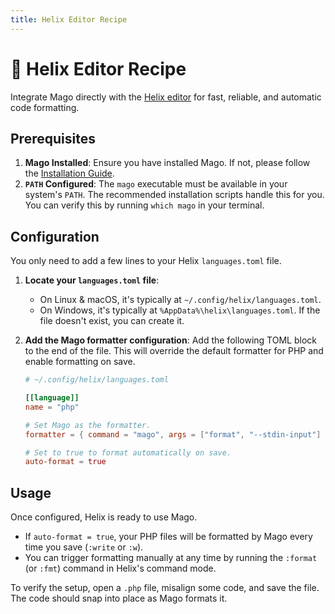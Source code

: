 ```yaml
---
title: Helix Editor Recipe
---
```


# 🧩 Helix Editor Recipe

Integrate Mago directly with the [Helix editor](https://helix-editor.com/) for fast, reliable, and automatic code formatting.

## Prerequisites

1.  **Mago Installed**: Ensure you have installed Mago. If not, please follow the [Installation Guide](./../guide/installation.md).
2.  **`PATH` Configured**: The `mago` executable must be available in your system's `PATH`. The recommended installation scripts handle this for you. You can verify this by running `which mago` in your terminal.

## Configuration

You only need to add a few lines to your Helix `languages.toml` file.

1.  **Locate your `languages.toml` file**:
    - On Linux & macOS, it's typically at `~/.config/helix/languages.toml`.
    - On Windows, it's typically at `%AppData%\helix\languages.toml`.
      If the file doesn't exist, you can create it.

2.  **Add the Mago formatter configuration**: Add the following TOML block to the end of the file. This will override the default formatter for PHP and enable formatting on save.

    ```toml
    # ~/.config/helix/languages.toml

    [[language]]
    name = "php"

    # Set Mago as the formatter.
    formatter = { command = "mago", args = ["format", "--stdin-input"] }

    # Set to true to format automatically on save.
    auto-format = true
    ```

## Usage

Once configured, Helix is ready to use Mago.

- If `auto-format = true`, your PHP files will be formatted by Mago every time you save (`:write` or `:w`).
- You can trigger formatting manually at any time by running the `:format` (or `:fmt`) command in Helix's command mode.

To verify the setup, open a `.php` file, misalign some code, and save the file. The code should snap into place as Mago formats it.
